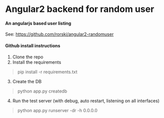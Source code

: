 # Angular2 backend for random user
#### An angularjs based user listing

See: https://github.com/rorski/angular2-randomuser

#### Github install instructions
1. Clone the repo
2. Install the requirements
> pip install -r requirements.txt
3. Create the DB
> python app.py createdb
4. Run the test server (with debug, auto restart, listening on all interfaces)
> python app.py runserver -dr -h 0.0.0.0
